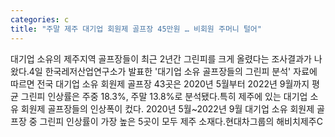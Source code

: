 ```yaml
---
categories: c
title: "주말 제주 대기업 회원제 골프장 45만원 … 비회원 주머니 털어"
---
```

대기업 소유의 제주지역 골프장들이 최근 2년간 그린피를 크게 올렸다는 조사결과가 나왔다.4일 한국레저산업연구소가 발표한 &#39;대기업 소유 골프장들의 그린피 분석&#39; 자료에 따르면 전국 대기업 소유 회원제 골프장 43곳은 2020년 5월부터 2022년 9월까지 평균 그린피 인상률은 주중 18.3%, 주말 13.8%로 분석됐다.특히 제주에 있는 대기업 소유 회원제 골프장들의 인상폭이 컸다. 2020년 5월~2022년 9월 대기업 소유 회원제 골프장 중 그린피 인상률이 가장 높은 5곳이 모두 제주 소재다.현대차그룹의 해비치제주C